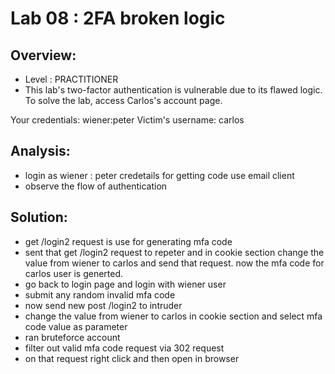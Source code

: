 # Lab 08 : 2FA broken logic

## Overview:
- Level : PRACTITIONER
- This lab's two-factor authentication is vulnerable due to its flawed logic. To solve the lab, access Carlos's account page.

Your credentials: wiener:peter
Victim's username: carlos

## Analysis:
- login as wiener : peter credetails for getting code use email client 
- observe the flow of authentication

## Solution:
- get /login2 request is use for generating mfa code
- sent that get /login2 request to repeter and in cookie section change the value from wiener to carlos and send that request. now the mfa code for carlos user is generted.
- go back to login page and login with wiener user
- submit any random invalid mfa code 
- now send new post /login2 to intruder
- change the value from wiener to carlos in cookie section and select mfa code value as parameter
- ran bruteforce account
- filter out valid mfa code request via 302 request 
- on that request right click and then open in browser